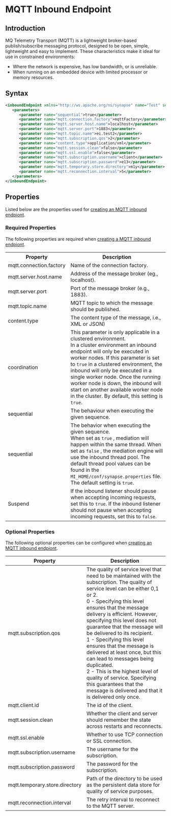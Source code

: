 # MQTT Inbound Endpoint
## Introduction

MQ Telemetry Transport (MQTT) is a lightweight broker-based publish/subscribe messaging protocol, designed to be open, simple, lightweight and easy to implement. These characteristics make it ideal for use in constrained environments:
<ul>
    <li>Where the network is expensive, has low bandwidth, or is unreliable.</li>
    <li>When running on an embedded device with limited processor or memory resources.</li>
</ul>

## Syntax

```xml
<inboundEndpoint xmlns="http://ws.apache.org/ns/synapse" name="Test" sequence="TestIn" onError="fault" protocol="mqtt" suspend="false">
   <parameters>
      <parameter name="sequential">true</parameter>
      <parameter name="mqtt.connection.factory">mqttFactory</parameter>
      <parameter name="mqtt.server.host.name">localhost</parameter>
      <parameter name="mqtt.server.port">1883</parameter>
      <parameter name="mqtt.topic.name">ei.test2</parameter>
      <parameter name="mqtt.subscription.qos">2</parameter>
      <parameter name="content.type">application/xml</parameter>
      <parameter name="mqtt.session.clean">false</parameter>
      <parameter name="mqtt.ssl.enable">false</parameter>
      <parameter name="mqtt.subscription.username">client</parameter>
      <parameter name="mqtt.subscription.password">e13</parameter>
      <parameter name="mqtt.temporary.store.directory">m1y</parameter>
      <parameter name="mqtt.reconnection.interval">5</parameter>
   </parameters>
</inboundEndpoint>
```

## Properties

Listed below are the properties used for [creating an MQTT inbound endpiont](../../../develop/creating-artifacts/creating-an-inbound-endpoint.md).

### Required Properties

The following properties are required when [creating a MQTT inbound endpiont](../../../develop/creating-artifacts/creating-an-inbound-endpoint.md).

<table>
  <tr>
    <th>Property</th>
    <th>Description</th>
  </tr>
   <tr>
      <td>
         mqtt.connection.factory
      </td>
      <td>Name of the connection factory.</td>
   </tr>
   <tr>
      <td>
         mqtt.server.host.name
      </td>
      <td>
        Address of the message broker (eg., localhost).
      </td>
   </tr>
   <tr>
      <td>
         mqtt.server.port
      </td>
      <td>Port of the message broker (e.g., 1883).</td>
   </tr>
   <tr>
      <td>
         mqtt.topic.name
      </td>
      <td>MQTT topic to which the message should be published.</td>
   </tr>
   <tr>
      <td>
         content.type
      </td>
      <td>The content type of the message, i.e., XML or JSON)</td>
   </tr>
   <tr>
         <td>coordination</td>
         <td>This parameter is only applicable in a clustered environment.<br />
            In a cluster environment an inbound endpoint will only be executed in worker nodes. If this parameter is set to <code>true</code> in a clustered environment, the inbound will only be executed in a single worker node. Once the running worker node is down, the inbound will start on another available worker node in the cluster. By default, this setting is <code>true</code>.
         </td>
      </tr>
      <tr>
      <td>
         sequential
      </td>
      <td>The behaviour when executing the given sequence.</td>
   </tr>
   <tr>
         <td>sequential</td>
         <td>The behavior when executing the given sequence.<br />
            When set as <code>true</code> , mediation will happen within the same thread. When set as <code>false</code> , the mediation engine will use the inbound thread pool. The default thread pool values can be found in the <code>MI_HOME/conf/synapse.properties</code> file. The default setting is <code>true</code>.
         </td>
      </tr>
      <tr>
        <td>Suspend</td>
        <td>
          If the inbound listener should pause when accepting incoming requests, set this to <code>true</code>. If the inbound listener should not pause when accepting incoming requests, set this to <code>false</code>.
        </td>
      </tr>
</table>

### Optional Properties

The following optional properties can be configured when [creating an MQTT inbound endpiont](../../../develop/creating-artifacts/creating-an-inbound-endpoint.md).

<table>
<thead>
   <tr>
      <th>
        Property
      </th>
      <th>
        Description
      </th>
   </tr>
</thead>
<tbody>
   <tr>
      <td>
         mqtt.subscription.qos
      </td>
      <td>The quality of service level that need to be maintained with the subscription. The quality of service level can be either 0,1 or 2.<br />
         0 -  Specifying this level ensures that the message delivery is efficient. However, specifying this level does not guarantee that the message will be delivered to its recipient.<br />
         1 -  Specifying this level ensures that the message is delivered at least once, but this can lead to messages being duplicated.<br />
         2 - This is the highest level of quality of service. Specifying this guarantees that the message is delivered and that it is delivered only once.
      </td>
   </tr>
   <tr>
      <td>
         mqtt.client.id
      </td>
      <td>The id of the client.</td>
   </tr>
   <tr>
      <td>
         mqtt.session.clean
      </td>
      <td>
        Whether the client and server should remember the state across restarts and reconnects.
      </td>
   </tr>
   <tr>
      <td>
         mqtt.ssl.enable
      </td>
      <td>
        Whether to use TCP connection or SSL connection.
      </td>
   </tr>
   <tr>
      <td>
         mqtt.subscription.username
      </td>
      <td>The username for the subscription.</td>
   </tr>
   <tr>
      <td>
         mqtt.subscription.password
      </td>
      <td>The password for the subscription.</td>
   </tr>
   <tr>
      <td>
         mqtt.temporary.store.directory
      </td>
      <td>
        Path of the directory to be used as the persistent data store for quality of service purposes.
      </td>
   </tr>
   <tr>
      <td>
         mqtt.reconnection.interval
      </td>
      <td>
        The retry interval to reconnect to the MQTT server.
      </td>
   </tr>
</tbody>
</table>